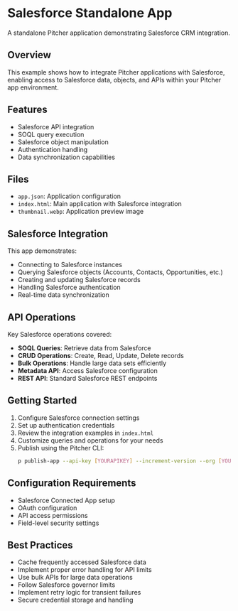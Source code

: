 # Salesforce Standalone App

A standalone Pitcher application demonstrating Salesforce CRM integration.

## Overview

This example shows how to integrate Pitcher applications with Salesforce, enabling access to Salesforce data, objects, and APIs within your Pitcher app environment.

## Features

- Salesforce API integration
- SOQL query execution
- Salesforce object manipulation
- Authentication handling
- Data synchronization capabilities

## Files

- `app.json`: Application configuration
- `index.html`: Main application with Salesforce integration
- `thumbnail.webp`: Application preview image

## Salesforce Integration

This app demonstrates:
- Connecting to Salesforce instances
- Querying Salesforce objects (Accounts, Contacts, Opportunities, etc.)
- Creating and updating Salesforce records
- Handling Salesforce authentication
- Real-time data synchronization

## API Operations

Key Salesforce operations covered:
- **SOQL Queries**: Retrieve data from Salesforce
- **CRUD Operations**: Create, Read, Update, Delete records
- **Bulk Operations**: Handle large data sets efficiently
- **Metadata API**: Access Salesforce configuration
- **REST API**: Standard Salesforce REST endpoints

## Getting Started

1. Configure Salesforce connection settings
2. Set up authentication credentials
3. Review the integration examples in `index.html`
4. Customize queries and operations for your needs
5. Publish using the Pitcher CLI:
   ```bash
   p publish-app --api-key [YOURAPIKEY] --increment-version --org [YOURORG]
   ```

## Configuration Requirements

- Salesforce Connected App setup
- OAuth configuration
- API access permissions
- Field-level security settings

## Best Practices

- Cache frequently accessed Salesforce data
- Implement proper error handling for API limits
- Use bulk APIs for large data operations
- Follow Salesforce governor limits
- Implement retry logic for transient failures
- Secure credential storage and handling